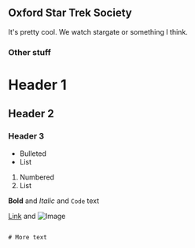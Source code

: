 ## Oxford Star Trek Society

It's pretty cool. We watch stargate or something I think.

### Other stuff

# Header 1
## Header 2
### Header 3

- Bulleted
- List

1. Numbered
2. List

**Bold** and _Italic_ and `Code` text

[Link](url) and ![Image](src)
```

# More text 

